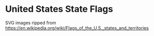 # United States State Flags
SVG images ripped from https://en.wikipedia.org/wiki/Flags_of_the_U.S._states_and_territories
